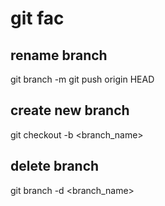 # git fac
## rename branch
git branch -m <old> <new>
git push origin HEAD

## create new branch
git checkout -b <branch_name>

## delete branch
git branch -d <branch_name>
